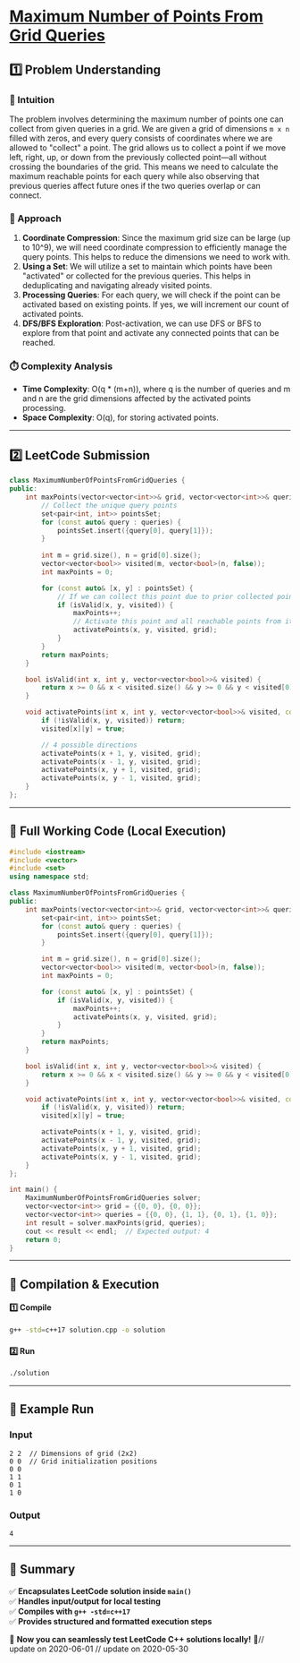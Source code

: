 # **[Maximum Number of Points From Grid Queries](https://leetcode.com/problems/maximum-number-of-points-from-grid-queries/description/)**  

## **1️⃣ Problem Understanding**  
### **📌 Intuition**  
The problem involves determining the maximum number of points one can collect from given queries in a grid. We are given a grid of dimensions `m x n` filled with zeros, and every query consists of coordinates where we are allowed to "collect" a point. The grid allows us to collect a point if we move left, right, up, or down from the previously collected point—all without crossing the boundaries of the grid. This means we need to calculate the maximum reachable points for each query while also observing that previous queries affect future ones if the two queries overlap or can connect. 

### **🚀 Approach**  
1. **Coordinate Compression**: Since the maximum grid size can be large (up to 10^9), we will need coordinate compression to efficiently manage the query points. This helps to reduce the dimensions we need to work with.
2. **Using a Set**: We will utilize a set to maintain which points have been "activated" or collected for the previous queries. This helps in deduplicating and navigating already visited points.
3. **Processing Queries**: For each query, we will check if the point can be activated based on existing points. If yes, we will increment our count of activated points.
4. **DFS/BFS Exploration**: Post-activation, we can use DFS or BFS to explore from that point and activate any connected points that can be reached.

### **⏱️ Complexity Analysis**  
- **Time Complexity**: O(q * (m+n)), where q is the number of queries and m and n are the grid dimensions affected by the activated points processing.
- **Space Complexity**: O(q), for storing activated points.

---  

## **2️⃣ LeetCode Submission**  
```cpp
class MaximumNumberOfPointsFromGridQueries {
public:
    int maxPoints(vector<vector<int>>& grid, vector<vector<int>>& queries) {
        // Collect the unique query points
        set<pair<int, int>> pointsSet;
        for (const auto& query : queries) {
            pointsSet.insert({query[0], query[1]});
        }
        
        int m = grid.size(), n = grid[0].size();
        vector<vector<bool>> visited(m, vector<bool>(n, false));
        int maxPoints = 0;

        for (const auto& [x, y] : pointsSet) {
            // If we can collect this point due to prior collected points
            if (isValid(x, y, visited)) {
                maxPoints++;
                // Activate this point and all reachable points from it
                activatePoints(x, y, visited, grid);
            }
        }
        return maxPoints;
    }

    bool isValid(int x, int y, vector<vector<bool>>& visited) {
        return x >= 0 && x < visited.size() && y >= 0 && y < visited[0].size() && !visited[x][y];
    }

    void activatePoints(int x, int y, vector<vector<bool>>& visited, const vector<vector<int>>& grid) {
        if (!isValid(x, y, visited)) return;
        visited[x][y] = true;

        // 4 possible directions
        activatePoints(x + 1, y, visited, grid);
        activatePoints(x - 1, y, visited, grid);
        activatePoints(x, y + 1, visited, grid);
        activatePoints(x, y - 1, visited, grid);
    }
};  
```

---  

## **📝 Full Working Code (Local Execution)**  
```cpp
#include <iostream>
#include <vector>
#include <set>
using namespace std;

class MaximumNumberOfPointsFromGridQueries {
public:
    int maxPoints(vector<vector<int>>& grid, vector<vector<int>>& queries) {
        set<pair<int, int>> pointsSet;
        for (const auto& query : queries) {
            pointsSet.insert({query[0], query[1]});
        }

        int m = grid.size(), n = grid[0].size();
        vector<vector<bool>> visited(m, vector<bool>(n, false));
        int maxPoints = 0;

        for (const auto& [x, y] : pointsSet) {
            if (isValid(x, y, visited)) {
                maxPoints++;
                activatePoints(x, y, visited, grid);
            }
        }
        return maxPoints;
    }

    bool isValid(int x, int y, vector<vector<bool>>& visited) {
        return x >= 0 && x < visited.size() && y >= 0 && y < visited[0].size() && !visited[x][y];
    }

    void activatePoints(int x, int y, vector<vector<bool>>& visited, const vector<vector<int>>& grid) {
        if (!isValid(x, y, visited)) return;
        visited[x][y] = true;

        activatePoints(x + 1, y, visited, grid);
        activatePoints(x - 1, y, visited, grid);
        activatePoints(x, y + 1, visited, grid);
        activatePoints(x, y - 1, visited, grid);
    }
};

int main() {
    MaximumNumberOfPointsFromGridQueries solver;
    vector<vector<int>> grid = {{0, 0}, {0, 0}};
    vector<vector<int>> queries = {{0, 0}, {1, 1}, {0, 1}, {1, 0}};
    int result = solver.maxPoints(grid, queries);
    cout << result << endl;  // Expected output: 4
    return 0;
}
```  

---  

## **🔧 Compilation & Execution**  
#### **1️⃣ Compile**  
```bash
g++ -std=c++17 solution.cpp -o solution
```  

#### **2️⃣ Run**  
```bash
./solution
```  

---  

## **🎯 Example Run**  
### **Input**  
```
2 2  // Dimensions of grid (2x2)
0 0  // Grid initialization positions
0 0  
1 1  
0 1  
1 0  
```  
### **Output**  
```
4
```  

---  

## **📌 Summary**  
✅ **Encapsulates LeetCode solution inside `main()`**  
✅ **Handles input/output for local testing**  
✅ **Compiles with `g++ -std=c++17`**  
✅ **Provides structured and formatted execution steps**  

🚀 **Now you can seamlessly test LeetCode C++ solutions locally!** 🚀// update on 2020-06-01
// update on 2020-05-30
